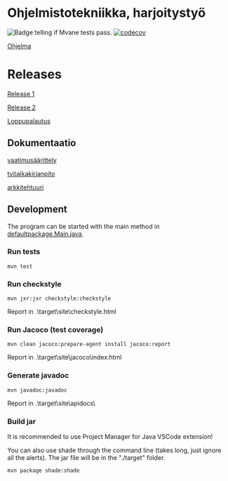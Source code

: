 # Ohjelmistotekniikka, harjoitystyö
![Badge telling if Mvane tests pass.](https://github.com/Le0nerdo/Network-Clipboard/workflows/Java%20CI%20with%20Maven/badge.svg)
[![codecov](https://codecov.io/gh/Le0nerdo/Network-Clipboard/branch/main/graph/badge.svg?token=H0Z401L8CI)](https://codecov.io/gh/Le0nerdo/Network-Clipboard)

[Ohjelma](https://github.com/Le0nerdo/Network-Clipboard)

# Releases
[Release 1](https://github.com/Le0nerdo/Network-Clipboard/releases/tag/v0.1.0)

[Release 2](https://github.com/Le0nerdo/Network-Clipboard/releases/tag/v0.1.1)

[Loppupalautus](https://github.com/Le0nerdo/Network-Clipboard/releases/tag/v0.1.2)

## Dokumentaatio
[vaatimusäärittely](/dokumentaatio/vaatimusmaarittely.md)

[työaikakirjanpito](/dokumentaatio/tyoaikakirjanpito.md)

[arkkitehtuuri](/dokumentaatio/arkkitehtuuri.md)

## Development
The program can be started with the main method in [defaultpackage.Main.java](https://github.com/Le0nerdo/Network-Clipboard/blob/main/src/main/java/defaultpackage/Main.java).

### Run tests
```shell
mvn test
```

### Run checkstyle
```shell
mvn jxr:jxr checkstyle:checkstyle
```
Report in .\target\site\checkstyle.html

### Run Jacoco (test coverage)
```shell
mvn clean jacoco:prepare-agent install jacoco:report
```
Report in .\target\site\jacoco\index.html

### Generate javadoc
```shell
mvn javadoc:javadoc
```
Report in .\target\site\apidocs\

### Build jar
It is recommended to use Project Manager for Java VSCode extension!

You can also use shade through the command line (takes long, just ignore all the alerts). The jar file will be in the "./target" folder.
```shell
mvn package shade:shade
```
